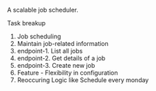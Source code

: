 A scalable job scheduler.

Task breakup
1. Job scheduling
2. Maintain job-related information
3. endpoint-1. List all jobs
4. endpoint-2. Get details of a job
5. endpoint-3. Create new job
6. Feature - Flexibility in configuration
7. Reoccuring Logic like Schedule every monday